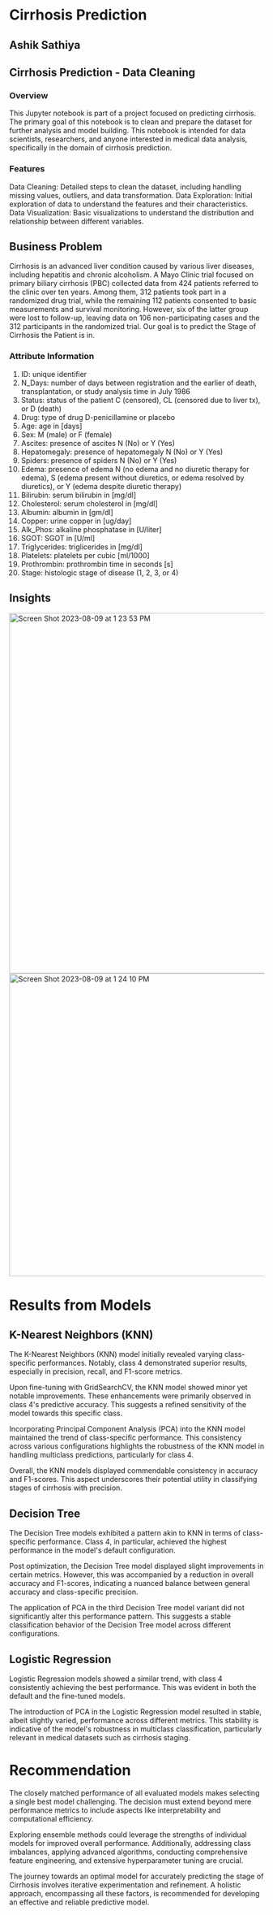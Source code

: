 # Cirrhosis Prediction
Ashik Sathiya
---

## Cirrhosis Prediction - Data Cleaning
### Overview
This Jupyter notebook is part of a project focused on predicting cirrhosis. The primary goal of this notebook is to clean and prepare the dataset for further analysis and model building. This notebook is intended for data scientists, researchers, and anyone interested in medical data analysis, specifically in the domain of cirrhosis prediction.

### Features
Data Cleaning: Detailed steps to clean the dataset, including handling missing values, outliers, and data transformation.
Data Exploration: Initial exploration of data to understand the features and their characteristics.
Data Visualization: Basic visualizations to understand the distribution and relationship between different variables.

## Business Problem
Cirrhosis is an advanced liver condition caused by various liver diseases, including hepatitis and chronic alcoholism. A Mayo Clinic trial focused on primary biliary cirrhosis (PBC) collected data from 424 patients referred to the clinic over ten years. Among them, 312 patients took part in a randomized drug trial, while the remaining 112 patients consented to basic measurements and survival monitoring. However, six of the latter group were lost to follow-up, leaving data on 106 non-participating cases and the 312 participants in the randomized trial. Our goal is to predict the Stage of Cirrhosis the Patient is in.

### Attribute Information
1) ID: unique identifier
2) N_Days: number of days between registration and the earlier of death, transplantation, or study analysis time in July 1986
3) Status: status of the patient C (censored), CL (censored due to liver tx), or D (death)
4) Drug: type of drug D-penicillamine or placebo
5) Age: age in [days]
6) Sex: M (male) or F (female)
7) Ascites: presence of ascites N (No) or Y (Yes)
8) Hepatomegaly: presence of hepatomegaly N (No) or Y (Yes)
9) Spiders: presence of spiders N (No) or Y (Yes)
10) Edema: presence of edema N (no edema and no diuretic therapy for edema), S (edema present without diuretics, or edema resolved by diuretics), or Y (edema despite diuretic therapy)
11) Bilirubin: serum bilirubin in [mg/dl]
12) Cholesterol: serum cholesterol in [mg/dl]
13) Albumin: albumin in [gm/dl]
14) Copper: urine copper in [ug/day]
15) Alk_Phos: alkaline phosphatase in [U/liter]
16) SGOT: SGOT in [U/ml]
17) Triglycerides: triglicerides in [mg/dl]
18) Platelets: platelets per cubic [ml/1000]
19) Prothrombin: prothrombin time in seconds [s]
20) Stage: histologic stage of disease (1, 2, 3, or 4)


## Insights

<img width="710" alt="Screen Shot 2023-08-09 at 1 23 53 PM" src="https://github.com/AshikSathiya/Cirrhosis-Prediction/assets/92455762/72e11dec-d91a-4152-b4ab-82bd171f6ea2">


<img width="596" alt="Screen Shot 2023-08-09 at 1 24 10 PM" src="https://github.com/AshikSathiya/Cirrhosis-Prediction/assets/92455762/2cf8f625-db1f-445c-913b-42348b68f351">

# Results from Models
## K-Nearest Neighbors (KNN)
The K-Nearest Neighbors (KNN) model initially revealed varying class-specific performances. Notably, class 4 demonstrated superior results, especially in precision, recall, and F1-score metrics.

Upon fine-tuning with GridSearchCV, the KNN model showed minor yet notable improvements. These enhancements were primarily observed in class 4's predictive accuracy. This suggests a refined sensitivity of the model towards this specific class.

Incorporating Principal Component Analysis (PCA) into the KNN model maintained the trend of class-specific performance. This consistency across various configurations highlights the robustness of the KNN model in handling multiclass predictions, particularly for class 4.

Overall, the KNN models displayed commendable consistency in accuracy and F1-scores. This aspect underscores their potential utility in classifying stages of cirrhosis with precision.

## Decision Tree
The Decision Tree models exhibited a pattern akin to KNN in terms of class-specific performance. Class 4, in particular, achieved the highest performance in the model's default configuration.

Post optimization, the Decision Tree model displayed slight improvements in certain metrics. However, this was accompanied by a reduction in overall accuracy and F1-scores, indicating a nuanced balance between general accuracy and class-specific precision.

The application of PCA in the third Decision Tree model variant did not significantly alter this performance pattern. This suggests a stable classification behavior of the Decision Tree model across different configurations.

## Logistic Regression
Logistic Regression models showed a similar trend, with class 4 consistently achieving the best performance. This was evident in both the default and the fine-tuned models.

The introduction of PCA in the Logistic Regression model resulted in stable, albeit slightly varied, performance across different metrics. This stability is indicative of the model's robustness in multiclass classification, particularly relevant in medical datasets such as cirrhosis staging.

# Recommendation
The closely matched performance of all evaluated models makes selecting a single best model challenging. The decision must extend beyond mere performance metrics to include aspects like interpretability and computational efficiency.

Exploring ensemble methods could leverage the strengths of individual models for improved overall performance. Additionally, addressing class imbalances, applying advanced algorithms, conducting comprehensive feature engineering, and extensive hyperparameter tuning are crucial.

The journey towards an optimal model for accurately predicting the stage of Cirrhosis involves iterative experimentation and refinement. A holistic approach, encompassing all these factors, is recommended for developing an effective and reliable predictive model.
